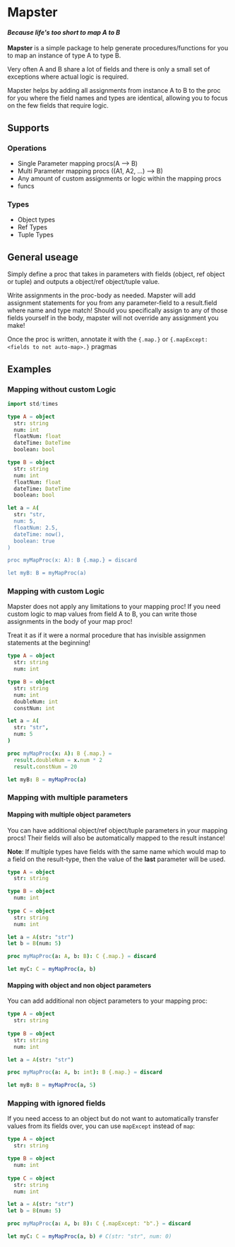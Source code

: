 # Mapster
#### _Because life's too short to map A to B_
**Mapster** is a simple package to help generate procedures/functions for you to map an instance of type A to type B.

Very often A and B share a lot of fields and there is only a small set of exceptions where actual logic is required.

Mapster helps by adding all assignments from instance A to B to the proc for you where the field names and types are identical, allowing you to focus on the few fields that require logic.

## Supports
### Operations
- Single Parameter mapping procs(A --> B)
- Multi Parameter mapping procs ((A1, A2, ...) --> B)
- Any amount of custom assignments or logic within the mapping procs
- funcs

### Types
- Object types
- Ref Types
- Tuple Types

## General useage

Simply define a proc that takes in parameters with fields (object, ref object or tuple) and outputs a object/ref object/tuple value.

Write assignments in the proc-body as needed. Mapster will add assignment statements for you from any parameter-field to a result.field where name and type match! Should you specifically assign to any of those fields yourself in the body, mapster will not override any assignment you make! 

Once the proc is written, annotate it with the `{.map.}` or `{.mapExcept: <fields to not auto-map>.}` pragmas

## Examples
### Mapping without custom Logic
```nim
import std/times

type A = object
  str: string
  num: int
  floatNum: float
  dateTime: DateTime
  boolean: bool

type B = object
  str: string
  num: int
  floatNum: float
  dateTime: DateTime
  boolean: bool

let a = A(
  str: "str,
  num: 5,
  floatNum: 2.5,
  dateTime: now(),
  boolean: true
)

proc myMapProc(x: A): B {.map.} = discard

let myB: B = myMapProc(a)
```
### Mapping with custom Logic
Mapster does not apply any limitations to your mapping proc!
If you need custom logic to map values from field A to B, you can write those assignments in the body of your map proc!

Treat it as if it were a normal procedure that has invisible assignmen statements at the beginning!
```nim
type A = object
  str: string
  num: int

type B = object
  str: string
  num: int
  doubleNum: int
  constNum: int

let a = A(
  str: "str",
  num: 5
)

proc myMapProc(x: A): B {.map.} =
  result.doubleNum = x.num * 2
  result.constNum = 20

let myB: B = myMapProc(a)
```

### Mapping with multiple parameters
#### Mapping with multiple object parameters
You can have additional object/ref object/tuple parameters in your mapping procs! 
Their fields will also be automatically mapped to the result instance!

**Note**: If multiple types have fields with the same name which would map to a field on the result-type, then the value of the **last** parameter will be used.
```nim
type A = object
  str: string

type B = object
  num: int
  
type C = object
  str: string
  num: int

let a = A(str: "str")
let b = B(num: 5)

proc myMapProc(a: A, b: B): C {.map.} = discard

let myC: C = myMapProc(a, b)
```
#### Mapping with object and non object parameters
You can add additional non object parameters to your mapping proc: 
```nim
type A = object
  str: string
  
type B = object
  str: string
  num: int

let a = A(str: "str")

proc myMapProc(a: A, b: int): B {.map.} = discard

let myB: B = myMapProc(a, 5)
```

### Mapping with ignored fields
If you need access to an object but do not want to automatically transfer values from its fields over, you can use `mapExcept` instead of `map`:
```nim
type A = object
  str: string

type B = object
  num: int
  
type C = object
  str: string
  num: int

let a = A(str: "str")
let b = B(num: 5)

proc myMapProc(a: A, b: B): C {.mapExcept: "b".} = discard

let myC: C = myMapProc(a, b) # C(str: "str", num: 0)
```